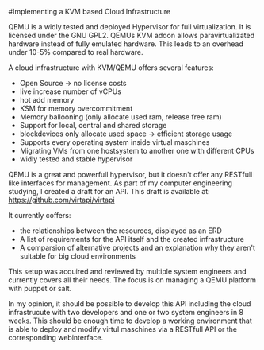 #Implementing a KVM based Cloud Infrastructure

QEMU is a widly tested and deployed Hypervisor for full virtualization. It is licensed under the GNU GPL2. QEMUs KVM addon allows paravirtualizated hardware instead of fully emulated hardware. This leads to an overhead under 10-5% compared to real hardware. 

A cloud infrastructure with KVM/QEMU offers several features:
+ Open Source → no license costs
+ live increase number of vCPUs
+ hot add memory
+ KSM for memory overcommitment
+ Memory ballooning (only allocate used ram, release free ram)
+ Support for local, central and shared storage
+ blockdevices only allocate used space → efficient storage usage
+ Supports every operating system inside virtual maschines
+ Migrating VMs from one hostsystem to another one with different CPUs
+ widly tested and stable hypervisor

QEMU is a great and powerfull hypervisor, but it doesn't offer any RESTfull like interfaces for management. As part of my computer engineering studying, I created a draft for an API. This draft is available at: https://github.com/virtapi/virtapi

It currently coffers:
+ the relationships between the resources, displayed as an ERD
+ A list of requirements for the API itself and the created infrastructure
+ A comparsion of alternative projects and an explanation why they aren't suitable for big cloud environments

This setup was acquired and reviewed by multiple system engineers and currently covers all their needs. The focus is on managing a QEMU platform with  puppet or salt.

In my opinion, it should be possible to develop this API including the cloud infrastrucute with two developers and one or two system engineers in 8 weeks. This should be enough time to develop a working environment that is able to deploy and modify virtul maschines via a RESTfull API or the corresponding webinterface.
